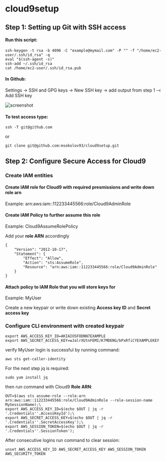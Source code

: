 # cloud9setup

## Step 1: Setting up Git with SSH access

#### Run this script:

```
ssh-keygen -t rsa -b 4096 -C "example@mymail.com" -P "" -f "/home/ec2-user/.ssh/id_rsa" -q  
eval "$(ssh-agent -s)"
ssh-add ~/.ssh/id_rsa
cat /home/ec2-user/.ssh/id_rsa.pub
```

#### In Github: 

Settings -> SSH and GPG keys -> New SSH key -> add output from step 1 -< Add SSH key

![screenshot](https://github.com/msokolov93/cloud9setup/blob/main/Screenshot%202022-11-27%20150807.png?raw=true)

#### To test access type:

```
ssh -T git@github.com
```
or
```
git clone git@github.com:msokolov93/cloud9setup.git
```

## Step 2: Configure Secure Access for Cloud9

### Create IAM entities

#### Create IAM role for Cloud9 with required presmissions and write down role arn
Example: arn:aws:iam::112233445566:role/Cloud9AdminRole

#### Create IAM Policy to further assume this role
Example: Cloud9AssumeRolePolicy

Add your **role ARN** accordingly
```
{
    "Version": "2012-10-17",
    "Statement": {
        "Effect": "Allow",
        "Action": "sts:AssumeRole",
        "Resource": "arn:aws:iam::112233445566:role/Cloud9AdminRole"
    }
}
````

#### Attach policy to IAM Role that you will store keys for
Example: MyUser

Create a new keypair or write down existing **Access key ID** and **Secret access key**

### Configure CLI environment with created keypair
```
export AWS_ACCESS_KEY_ID=AKIAIOSFODNN7EXAMPLE
export AWS_SECRET_ACCESS_KEY=wJalrXUtnFEMI/K7MDENG/bPxRfiCYEXAMPLEKEY
``` 

verify MyUser login is successful by running command:
```
aws sts get-caller-identity
```

For the next step jq is required:
```
sudo yum install jq
```

then run command with Cloud9 **Role ARN**:
```
OUT=$(aws sts assume-role --role-arn arn:aws:iam::112233445566:role/Cloud9AdminRole --role-session-name MySessionName);\
export AWS_ACCESS_KEY_ID=$(echo $OUT | jq -r '.Credentials''.AccessKeyId');\
export AWS_SECRET_ACCESS_KEY=$(echo $OUT | jq -r '.Credentials''.SecretAccessKey');\
export AWS_SESSION_TOKEN=$(echo $OUT | jq -r '.Credentials''.SessionToken');
```

After consecutive logins run command to clear session: 
```
unset AWS_ACCESS_KEY_ID AWS_SECRET_ACCESS_KEY AWS_SESSION_TOKEN AWS_SECURITY_TOKEN
```
